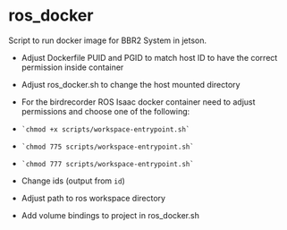 # ros_docker

Script to run docker image for BBR2 System in jetson.
* Adjust Dockerfile PUID and PGID to match host ID to have the correct permission inside container
* Adjust ros_docker.sh to change the host mounted directory

* For the birdrecorder ROS Isaac docker container need to adjust permissions and choose one of the following:
*     `chmod +x scripts/workspace-entrypoint.sh`
*     `chmod 775 scripts/workspace-entrypoint.sh`
*     `chmod 777 scripts/workspace-entrypoint.sh`

* Change ids (output from `id`)
* Adjust path to ros workspace directory
* Add volume bindings to project in ros_docker.sh  
